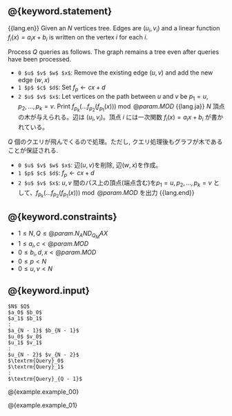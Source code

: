 ## @{keyword.statement}

{{lang.en}}
Given an $N$ vertices tree. Edges are $(u_i, v_i)$ and a linear function $f_i(x) = a_i x + b_i$ is written on the vertex $i$ for each $i$.

Process $Q$ queries as follows. The graph remains a tree even after queries have been processed.

- `0 $u$ $v$ $w$ $x$`: Remove the existing edge $(u, v)$ and add the new edge $(w, x)$
- `1 $p$ $c$ $d$`: Set $f_p \gets cx + d$
- `2 $u$ $v$ $x$`: Let vertices on the path between $u$ and $v$ be $p_1 = u, p_2, ..., p_k = v$. Print $f_{p_k}(...f_{p_2}(f_{p_1}(x))) \bmod @{param.MOD}$
{{lang.ja}}
$N$ 頂点の木が与えられる。辺は $(u_i, v_i)$。頂点 $i$ には一次関数 $f_i(x) = a_i x + b_i$ が書かれている。

$Q$ 個のクエリが飛んでくるので処理。ただし, クエリ処理後もグラフが木であることが保証される.

- `0 $u$ $v$ $w$ $x$`: 辺$(u, v)$を削除, 辺$(w, x)$を作成。
- `1 $p$ $c$ $d$`: $f_p \gets cx + d$
- `2 $u$ $v$ $x$`: $u, v$ 間のパス上の頂点(端点含む)を$p_1 = u, p_2, ..., p_k = v$ として、$f_{p_k}(...f_{p_2}(f_{p_1}(x))) \bmod @{param.MOD}$ を出力
{{lang.end}}

## @{keyword.constraints}

- $1 \leq N, Q \leq @{param.N_AND_Q_MAX}$
- $1 \leq a_i, c < @{param.MOD}$
- $0 \leq b_i, d, x < @{param.MOD}$
- $0 \leq p < N$
- $0 \leq u, v < N$

## @{keyword.input}

~~~
$N$ $Q$
$a_0$ $b_0$
$a_1$ $b_1$
:
$a_{N - 1}$ $b_{N - 1}$
$u_0$ $v_0$
$u_1$ $v_1$
:
$u_{N - 2}$ $v_{N - 2}$
$\textrm{Query}_0$
$\textrm{Query}_1$
:
$\textrm{Query}_{Q - 1}$
~~~

@{example.example_00}

@{example.example_01}
